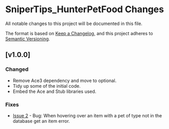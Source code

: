 # SniperTips_HunterPetFood Changes

All notable changes to this project will be documented in this file.

The format is based on [Keep a Changelog](https://keepachangelog.com/en/1.0.0/),
and this project adheres to [Semantic Versioning](https://semver.org/spec/v2.0.0.html).

## [v1.0.0]
### Changed
 - Remove Ace3 dependency and move to optional.
 - Tidy up some of the initial code.
 - Embed the Ace and Stub libraries used.

### Fixes
 - [Issue 2](https://github.com/ps-wow/SniperTips_HunterPetFood/issues/2) - Bug: When hovering over an item with a pet of type not in the database get an item error.
